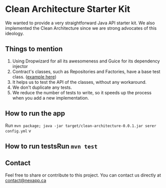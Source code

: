 # Clean Architecture Starter Kit
We wanted to provide a very straightforward Java API starter kit. We also implemented the Clean Architecture since we are strong advocates of this ideology.

## Things to mention
1. Using Dropwizard for all its awesomeness and Guice for its dependency injector
2. Contract's classes, such as Repositories and Factories, have a base test class. ([example here](./src/test/java/ca/nexapp/starterkit/domain/recipes/RecipeRepositoryTest.java))
 2. It helps us to test the API of the classes, without any workaround.
 2. We don't duplicate any tests.
 2. We reduce the number of tests to write, so it speeds up the process when you add a new implementation.

## How to run the app
Run `mvn package; java -jar target/clean-architecture-0.0.1.jar serer config.yml` v
## How to run testsRun `mvn test` 

## Contact
Feel free to share or contribute to this project. You can contact us directly at contact@nexapp.ca
